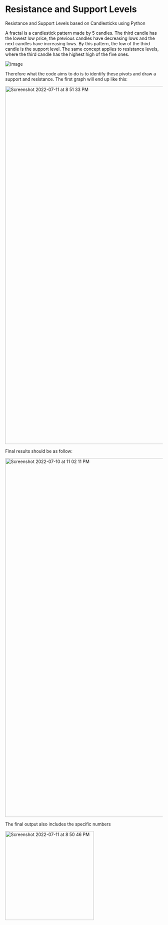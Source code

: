 # Resistance and Support Levels 

Resistance and Support Levels based on Candlesticks using Python

A fractal is a candlestick pattern made by 5 candles. The third candle has the lowest low price, the previous candles have decreasing lows and the next candles have increasing lows. By this pattern, the low of the third candle is the support level. The same concept applies to resistance levels, where the third candle has the highest high of the five ones.

![image](https://user-images.githubusercontent.com/107907500/177912191-18b8cc03-4d5d-4cf6-bc0e-15ad12d62873.png)

Therefore what the code aims to do is to identify these pivots and draw a support and resistance. The first graph will end up like this:

<img width="1139" alt="Screenshot 2022-07-11 at 8 51 33 PM" src="https://user-images.githubusercontent.com/107907500/178268311-7eacdf6c-0219-4f92-9a1b-307bb7f3bca5.png">

Final results should be as follow:

<img width="1142" alt="Screenshot 2022-07-10 at 11 02 11 PM" src="https://user-images.githubusercontent.com/107907500/178150421-562c6ad0-1f68-43d9-819c-34e359454e1f.png">

The final output also includes the specific numbers

<img width="283" alt="Screenshot 2022-07-11 at 8 50 46 PM" src="https://user-images.githubusercontent.com/107907500/178268178-ae6cfd51-8d2f-433a-b6d9-bcad07243428.png">
